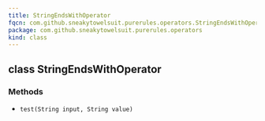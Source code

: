 ```yaml
---
title: StringEndsWithOperator
fqcn: com.github.sneakytowelsuit.purerules.operators.StringEndsWithOperator
package: com.github.sneakytowelsuit.purerules.operators
kind: class
---
```


## class StringEndsWithOperator

### Methods

- `test(String input, String value)`
